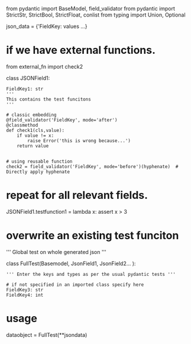 

from pydantic import BaseModel, field_validator
from pydantic import StrictStr, StrictBool, StrictFloat, conlist
from typing import Union, Optional


json_data = {'FieldKey: values ...}

# if we have external functions. 
from external_fn import check2


class JSONField1:

    FieldKey1: str
    '''
    This contains the test funcitons
    '''

    # classic embedding
    @field_validator('FieldKey', mode='after')  
    @classmethod
    def check1(cls,value):
        if value != x:
            raise Error('this is wrong because...')
        return value

    
    # using reusable function
    check2 = field_validator('FieldKey', mode='before')(hyphenate)  # Directly apply hyphenate
    


# repeat for all relevant fields. 

JSONField1.testfunction1 = lambda x: assert x > 3 

# overwrite an existing test funciton


''' 
Global test on whole generated json
'''


class FullTest(Basemodel, JsonField1, JsonField2... ):

    ''' Enter the keys and types as per the usual pydantic tests '''

    # if not specified in an imported class specify here
    FieldKey3: str
    FieldKey4: int




# usage

dataobject = FullTest(**jsondata)





